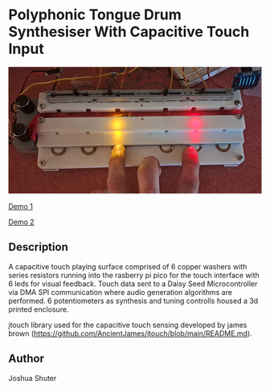 # Polyphonic Tongue Drum Synthesiser With Capacitive Touch Input


![Image](capdrum.jpg)

[Demo 1](https://youtu.be/kyRpFvHToyo)

[Demo 2](https://youtu.be/vjj9j2_N3Hk)

## Description

<!-- Describe your example here -->
A capacitive touch playing surface comprised of 6 copper washers with series resistors running into the rasberry pi pico for the touch interface with 6 leds for visual feedback. Touch data sent to a Daisy Seed Microcontroller via DMA SPI communication where audio generation algorithms are performed. 6 potentiometers as synthesis and tuning controlls housed a 3d printed enclosure.

jtouch library used for the capacitive touch sensing developed by james brown (https://github.com/AncientJames/jtouch/blob/main/README.md).

## Author
<!-- Insert Your Name Here -->
Joshua Shuter